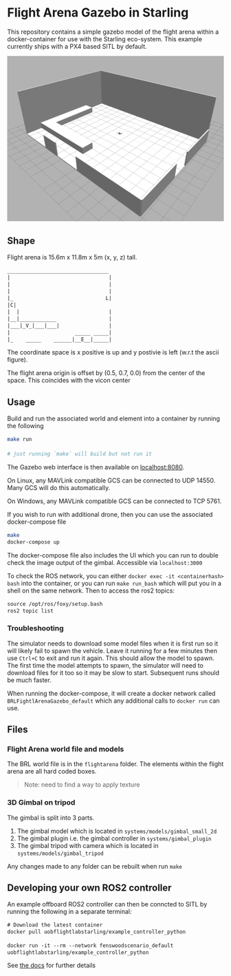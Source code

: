 # Flight Arena Gazebo in Starling

This repository contains a simple gazebo model of the flight arena within a docker-container for use with the Starling eco-system. This example currently ships with a PX4 based SITL by default.

![flightarena](flightarena.png)

## Shape

Flight arena is 15.6m x 11.8m x 5m (x, y, z) tall.

```
_________________________________
|                                |
|                                |
|                                |
|_                              L|
|C|
|  |                             |
|__|____________                 |
|___|_V_|___|___|                |
|                     _____ _____|
|_    _____    ______|__E__|_____|
```


The coordinate space is x positive is up and y postivie is left (w.r.t the ascii figure).

The flight arena origin is offset by (0.5, 0.7, 0.0) from the center of the space. This coincides with the vicon center

## Usage

Build and run the associated world and element into a container by running the following
```sh
make run

# just running `make` will build but not run it
```

The Gazebo web interface is then available on [localhost:8080](http://localhost:8080).

On Linux, any MAVLink compatible GCS can be connected to UDP 14550. Many GCS will do this automatically.

On Windows, any MAVLink compatible GCS can be connected to TCP 5761.

If you wish to run with additional drone, then you can use the associated docker-compose file

```sh
make
docker-compose up
```

The docker-compose file also includes the UI which you can run to double check the image output of the gimbal. Accessible via `localhost:3000`

To check the ROS network, you can either `docker exec -it <containerhash> bash` into the container, or you can run `make run_bash` which will put you in a shell on the same network. Then to access the ros2 topics:
```
source /opt/ros/foxy/setup.bash
ros2 topic list
```

### Troubleshooting

The simulator needs to download some model files when it is first run so it will likely fail to spawn the vehicle.
Leave it running for a few minutes then use `Ctrl+C` to exit and run it again. This should allow the model to spawn.
The first time the model attempts to spawn, the simulator will need to download files for it too so it may be slow to
start. Subsequent runs should be much faster.

When running the docker-compose, it will create a docker network called `BRLFightlArenaGazebo_default` which any additional calls to `docker run` can use.

## Files

### Flight Arena world file and models

The BRL world file is in the `flightarena` folder. The elements within the flight arena are all hard coded boxes.

> Note: need to find a way to apply texture

### 3D Gimbal on tripod

The gimbal is split into 3 parts.

1. The gimbal model which is located in `systems/models/gimbal_small_2d`
2. The gimbal plugin i.e. the gimbal controller in `systems/gimbal_plugin`
3. The gimbal tripod with camera which is located in `systems/models/gimbal_tripod`

Any changes made to any folder can be rebuilt when run `make`

## Developing your own ROS2 controller

An example offboard ROS2 controller can then be conncted to SITL by running the following in a separate terminal:

```
# Download the latest container
docker pull uobflightlabstarling/example_controller_python

docker run -it --rm --network fenswoodscenario_default uobflightlabstarling/example_controller_python
```

See [the docs](https://docs.starlinguas.dev/guide/single-drone-local-machine/#2-running-example-ros2-offboard-controller-node) for further details
